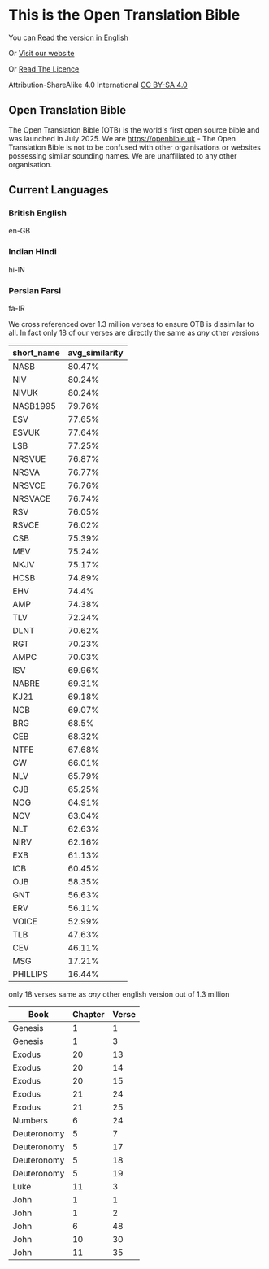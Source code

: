 # This is the Open Translation Bible

You can [Read the version in English](https://github.com/OpenTranslationBible/open-bible/blob/main/OpenBible-X1a.pdf)

Or [Visit our website](https://openbible.uk)

Or [Read The Licence](https://github.com/OpenTranslationBible/open-bible?tab=License-1-ov-file)

Attribution-ShareAlike 4.0 International [CC BY-SA 4.0](https://creativecommons.org/licenses/by-sa/4.0/?ref=chooser-v1)

## Open Translation Bible

The Open Translation Bible (OTB) is the world's first open source bible and was launched in July 2025. We are https://openbible.uk - The Open Translation Bible is not to be confused with other organisations or websites possessing similar sounding names. We are unaffiliated to any other organisation.

## Current Languages

### British English

en-GB

### Indian Hindi

hi-IN

### Persian Farsi

fa-IR

We cross referenced over 1.3 million verses to ensure OTB is dissimilar to all. In fact only 18 of our verses are directly the same as _any_ other versions

| short_name | avg_similarity |
| ---------- | -------------- |
| NASB       | 80.47%         |
| NIV        | 80.24%         |
| NIVUK      | 80.24%         |
| NASB1995   | 79.76%         |
| ESV        | 77.65%         |
| ESVUK      | 77.64%         |
| LSB        | 77.25%         |
| NRSVUE     | 76.87%         |
| NRSVA      | 76.77%         |
| NRSVCE     | 76.76%         |
| NRSVACE    | 76.74%         |
| RSV        | 76.05%         |
| RSVCE      | 76.02%         |
| CSB        | 75.39%         |
| MEV        | 75.24%         |
| NKJV       | 75.17%         |
| HCSB       | 74.89%         |
| EHV        | 74.4%          |
| AMP        | 74.38%         |
| TLV        | 72.24%         |
| DLNT       | 70.62%         |
| RGT        | 70.23%         |
| AMPC       | 70.03%         |
| ISV        | 69.96%         |
| NABRE      | 69.31%         |
| KJ21       | 69.18%         |
| NCB        | 69.07%         |
| BRG        | 68.5%          |
| CEB        | 68.32%         |
| NTFE       | 67.68%         |
| GW         | 66.01%         |
| NLV        | 65.79%         |
| CJB        | 65.25%         |
| NOG        | 64.91%         |
| NCV        | 63.04%         |
| NLT        | 62.63%         |
| NIRV       | 62.16%         |
| EXB        | 61.13%         |
| ICB        | 60.45%         |
| OJB        | 58.35%         |
| GNT        | 56.63%         |
| ERV        | 56.11%         |
| VOICE      | 52.99%         |
| TLB        | 47.63%         |
| CEV        | 46.11%         |
| MSG        | 17.21%         |
| PHILLIPS   | 16.44%         |

only 18 verses same as _any_ other english version out of 1.3 million

| Book        | Chapter | Verse |
| ----------- | ------- | ----- |
| Genesis     | 1       | 1     |
| Genesis     | 1       | 3     |
| Exodus      | 20      | 13    |
| Exodus      | 20      | 14    |
| Exodus      | 20      | 15    |
| Exodus      | 21      | 24    |
| Exodus      | 21      | 25    |
| Numbers     | 6       | 24    |
| Deuteronomy | 5       | 7     |
| Deuteronomy | 5       | 17    |
| Deuteronomy | 5       | 18    |
| Deuteronomy | 5       | 19    |
| Luke        | 11      | 3     |
| John        | 1       | 1     |
| John        | 1       | 2     |
| John        | 6       | 48    |
| John        | 10      | 30    |
| John        | 11      | 35    |
